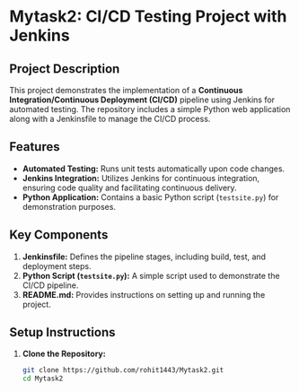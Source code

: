 # Mytask2: CI/CD Testing Project with Jenkins

## Project Description
This project demonstrates the implementation of a **Continuous Integration/Continuous Deployment (CI/CD)** pipeline using Jenkins for automated testing. The repository includes a simple Python web application along with a Jenkinsfile to manage the CI/CD process.

## Features
- **Automated Testing:** Runs unit tests automatically upon code changes.
- **Jenkins Integration:** Utilizes Jenkins for continuous integration, ensuring code quality and facilitating continuous delivery.
- **Python Application:** Contains a basic Python script (`testsite.py`) for demonstration purposes.

## Key Components
1. **Jenkinsfile:** Defines the pipeline stages, including build, test, and deployment steps.
2. **Python Script (`testsite.py`):** A simple script used to demonstrate the CI/CD pipeline.
3. **README.md:** Provides instructions on setting up and running the project.

## Setup Instructions
1. **Clone the Repository:**
   ```bash
   git clone https://github.com/rohit1443/Mytask2.git
   cd Mytask2
